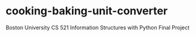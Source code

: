 # cooking-baking-unit-converter
Boston University CS 521 Information Structures with Python Final Project
